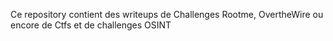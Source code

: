 Ce repository contient des writeups de Challenges Rootme, OvertheWire ou encore de Ctfs et de challenges OSINT
